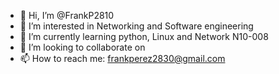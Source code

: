 - 👋 Hi, I’m @FrankP2810
- 👀 I’m interested in Networking and Software engineering
- 🌱 I’m currently learning python, Linux and Network N10-008
- 💞️ I’m looking to collaborate on 
- 📫 How to reach me: frankperez2830@gmail.com

<!---
FrankP2810/FrankP2810 is a ✨ special ✨ repository because its `README.md` (this file) appears on your GitHub profile.
You can click the Preview link to take a look at your changes.
--->
